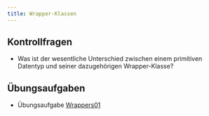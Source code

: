 ```yaml
---
title: Wrapper-Klassen
---
```


## Kontrollfragen
-	Was ist der wesentliche Unterschied zwischen einem primitiven Datentyp und seiner dazugehörigen Wrapper-Klasse?

## Übungsaufgaben
- Übungsaufgabe [Wrappers01](wrappers01.md)
